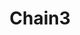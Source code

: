 ---
title: Chain3
date: 
draft: false

# descripcion
description : Pulsera en plata 925. No regulable

materials: Plata 925

color: 

dimensions: Largo 18,5 no regulable

code: 03-09-0862

type: "Pulseras"

categories: []

price: $15.490,00

price_eftvo: $13.170,00

# Images
# first image will be shown in the product page
images:
  # - image: "images/path_to_image"
  # La ubicacion de las imagenes es imagenes/Pulseras/Pulseras.Plata/03-09-0862-chain3
  - image: "./images/pulseras/plata/03-09-0862-chain3_a.jpg"
  - image: "./images/pulseras/plata/03-09-0862-chain3_b.jpg"
---